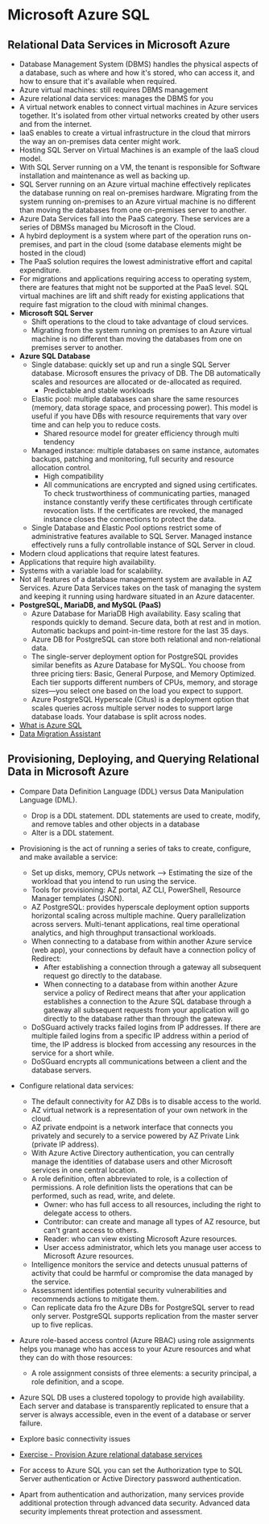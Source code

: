 # Microsoft Azure SQL
## Relational Data Services in Microsoft Azure
- Database Management System (DBMS) handles the physical aspects of a database, such as where and how it's stored, who can access it, and how to ensure that it's available when required.
- Azure virtual machines: still requires DBMS management
- Azure relational data services: manages the DBMS for you
- A virtual network enables to connect virtual machines in Azure services together. It's isolated from other virtual networks created by other users and from the internet.
- IaaS enables to create a virtual infrastructure in the cloud that mirrors the way an on-premises data center might work.
- Hosting SQL Server on Virtual Machines is an example of the IaaS cloud model.
- With SQL Server running on a VM, the tenant is responsible for Software installation and maintenance as well as backing up.
- SQL Server running on an Azure virtual machine effectively replicates the database running on real on-premises hardware. Migrating from the system running on-premises to an Azure virtual machine is no different than moving the databases from one on-premises server to another.
- Azure Data Services fall into the PaaS category. These services are a series of DBMSs managed bu Microsoft in the Cloud.
- A hybird deployment is a system where part of the operation runs on-premises, and part in the cloud (some database elements might be hosted in the cloud)
- The PaaS solution requires the lowest administrative effort and capital expenditure.
- For migrations and applications requiring access to operating system, there are features that might not be supported at the PaaS level. SQL virtual machines are lift and shift ready for existing applications that require fast migration to the cloud with minimal changes.
- __Microsoft SQL Server__
    - Shift operations to the cloud to take advantage of cloud services.
    - Migrating from the system running on premises to an Azure virtual machine is no different than moving the databases from one on premises server to another.
- __Azure SQL Database__
    - Single database: quickly set up and run a single SQL Server database. Microsoft ensures the privacy of DB. The DB automatically scales and resources are allocated or de-allocated as required.
        - Predictable and stable workloads
    - Elastic pool: multiple databases can share the same resources (memory, data storage space, and processing power). This model is useful if you have DBs with resource requirements that vary over time and can help you to reduce costs.
        - Shared resource model for greater efficiency through multi tendency
    - Managed instance: multiple databases on same instance, automates backups, patching and monitoring, full security and resource allocation control.
        - High compatibility
        - All communications are encrypted and signed using certificates. To check trustworthiness of communicating parties, managed instance constantly verify these certificates through certificate revocation lists. If the certificates are revoked, the managed instance closes the connections to protect the data.
    - Single Database and Elastic Pool options restrict some of administrative features available to SQL Server. Managed instance effectively runs a fully controllable instance of SQL Server in cloud.
- Modern cloud applications that require latest features.
- Applications that require high availability.
- Systems with a variable load for scalability.
- Not all features of a database management system are available in AZ Services. Azure Data Services takes on the task of managing the system and keeping it running using hardware situated in an Azure datacenter.
- __PostgreSQL, MariaDB, and MySQL (PaaS)__
    - Azure Database for MariaDB High availability. Easy scaling that responds quickly to demand. Secure data, both at rest and in motion. Automatic backups and point-in-time restore for the last 35 days.
    - Azure DB for PostgreSQL can store both relational and non-relational data.
    - The single-server deployment option for PostgreSQL provides similar benefits as Azure Database for MySQL. You choose from three pricing tiers: Basic, General Purpose, and Memory Optimized. Each tier supports different numbers of CPUs, memory, and storage sizes—you select one based on the load you expect to support.
    - Azure PostgreSQL Hyperscale (Citus) is a deployment option that scales queries across multiple server nodes to support large database loads. Your database is split across nodes.
- [What is Azure SQL](https://learn.microsoft.com/en-us/azure/azure-sql/azure-sql-iaas-vs-paas-what-is-overview?view=azuresql)
- [Data Migration Assistant](https://learn.microsoft.com/en-us/sql/dma/dma-overview?view=sql-server-ver16)

## Provisioning, Deploying, and Querying Relational Data in Microsoft Azure
- Compare Data Definition Language (DDL) versus Data Manipulation Language (DML).
    - Drop is a DDL statement. DDL statements are used to create, modify, and remove tables and other objects in a database
    - Alter is a DDL statement.
- Provisioning is the act of running a series of taks to create, configure, and make available a service:
    - Set up disks, memory, CPUs network --> Estimating the size of the workload that you intend to run using the service.
    - Tools for provisioning: AZ portal, AZ CLI, PowerShell, Resource Manager templates (JSON).
    - AZ PostgreSQL: provides hyperscale deployment option supports horizontal scaling across multiple machine. Query parallelization across servers. Multi-tenant applications, real time operational analytics, and high throughput transactional workloads.
    - When connecting to a database from within another Azure service (web app), your connections by default have a connection policy of Redirect:
        - After establishing a connection through a gateway all subsequent request go directly to the database.
        - When connecting to a database from within another Azure service a policy of Redirect means that after your application establishes a connection to the Azure SQL database through a gateway all subsequent requests from your application will go directly to the database rather than through the gateway.
    - DoSGuard actively tracks failed logins from IP addresses. If there are multiple failed logins from a specific IP address within a period of time, the IP address is blocked from accessing any resources in the service for a short while.
    - DoSGuard encrypts all communications between a client and the database servers.
- Configure relational data services:
    - The default connectivity for AZ DBs is to disable access to the world.
    - AZ virtual network is a representation of your own network in the cloud.
    - AZ private endpoint is a network interface that connects you privately and securely to a service powered by AZ Private Link (private IP address).
    - With Azure Active Directory authentication, you can centrally manage the identities of database users and other Microsoft services in one central location.
    -  A role definition, often abbreviated to role, is a collection of permissions. A role definition lists the operations that can be performed, such as read, write, and delete.
        - Owner: who has full access to all resources, including the right to delegate access to others.
        - Contributor: can create and manage all types of AZ resource, but can't grant access to others.
        - Reader: who can view existing Microsoft Azure resources.
        - User access administrator, which lets you manage user access to Microsoft Azure resources.
    - Intelligence monitors the service and detects unusual patterns of activity that could be harmful or compromise the data managed by the service.
    - Assessment identifies potential security vulnerabilities and recommends actions to mitigate them.
    - Can replicate data fro the Azure DBs for PostgreSQL server to read only server. PostgreSQL supports replication from the master server up to five replicas.
- Azure role-based access control (Azure RBAC) using role assignments helps you manage who has access to your Azure resources and what they can do with those resources:
    - A role assignment consists of three elements: a security principal, a role definition, and a scope.
- Azure SQL DB uses a clustered topology to provide high availability. Each server and database is transparently replicated to ensure that a server is always accessible, even in the event of a database or server failure.
- Explore basic connectivity issues
- [Exercise - Provision Azure relational database services](https://learn.microsoft.com/en-us/training/modules/explore-provision-deploy-relational-database-offerings-azure/4-exercise-provision-relational-azure-data-services)

- For access to Azure SQL you can set the Authorization type to SQL Server authentication or Active Directory password authentication.
- Apart from authentication and authorization, many services provide additional protection through advanced data security. Advanced data security implements threat protection and assessment. 
